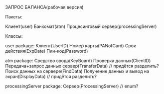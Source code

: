 ЗАПРОС БАЛАНСА(рабочая версия)

Пакеты:

Клиент(user)
Банкомат(atm)
Процесинговый сервер(processingServer)

Классы:

user package:
Клиент(UserID)
Номер карты(PANofCard)
Срок действия(ExpDate)
Пин-код(Password)

atm package:
Средство ввода(KeyBoard)
Проверка данных(ClientID)
Передача+запрос данных сервер(TransferData) // придётся разделить?
Поиск данных на сервере(FindData)
Получение данных и вывод на экран(DisplayData) // придётся разделить?

processingServer package:
Сервер(ProcessingServer) // enum?







